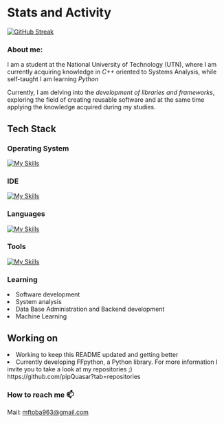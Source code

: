 # Stats and Activity

[![GitHub Streak](https://streak-stats.demolab.com/?user=pipQuasar&theme=shadow-red)](https://git.io/streak-stats)

<h3>About me:</h3>
I am a student at the National University of Technology (UTN), where I am currently acquiring knowledge in <i>C++</i> oriented to Systems Analysis, while self-taught I am learning <i>Python</i>

Currently, I am delving into the <i>development of libraries and frameworks</i>, exploring the field of creating reusable software and at the same time applying the knowledge acquired during my studies.

<h2>Tech Stack</h2>
<h3>Operating System</h3> 

  [![My Skills](https://skillicons.dev/icons?i=windows,linux)](https://skillicons.dev)
<h3>IDE</h3>

  [![My Skills](https://skillicons.dev/icons?i=vscode)](https://skillicons.dev)
<h3>Languages</h3>
  
  [![My Skills](https://skillicons.dev/icons?i=python,cpp)](https://skillicons.dev)
<h3>Tools</h3>

  [![My Skills](https://skillicons.dev/icons?i=discord,git,github)](https://skillicons.dev)
<h3>Learning </h3>
  <li>Software development<br></li>
  <li>System analysis<br></li>
  <li>Data Base Administration and Backend development<br></li>
  <li>Machine Learning</li>

<h2>Working on</h2>
  <li>Working to keep this README updated and getting better<br></li>
  <li>Currently developing FFpython, a Python library. For more information I invite you to take a look at my repositories ;)<br></li> 
https://github.com/pipQuasar?tab=repositories

<h3>How to reach me 📫</h3>

Mail: mftoba963@gmail.com
